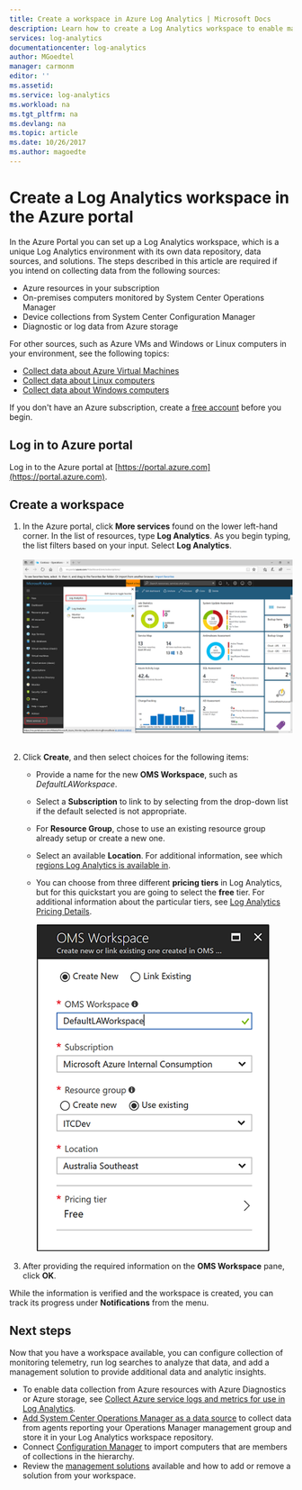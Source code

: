 ```yaml
---
title: Create a workspace in Azure Log Analytics | Microsoft Docs
description: Learn how to create a Log Analytics workspace to enable management solutions and data collection from your cloud and on-premises environments.
services: log-analytics
documentationcenter: log-analytics
author: MGoedtel
manager: carmonm
editor: ''
ms.assetid: 
ms.service: log-analytics
ms.workload: na
ms.tgt_pltfrm: na
ms.devlang: na
ms.topic: article
ms.date: 10/26/2017
ms.author: magoedte
---
```


# Create a Log Analytics workspace in the Azure portal
In the Azure Portal you can set up a Log Analytics workspace, which is a unique Log Analytics environment with its own data repository, data sources, and solutions.  The steps described in this article are required if you intend on collecting data from the following sources:

* Azure resources in your subscription
* On-premises computers monitored by System Center Operations Manager
* Device collections from System Center Configuration Manager 
* Diagnostic or log data from Azure storage

For other sources, such as Azure VMs and Windows or Linux computers in your environment, see the following topics:

*  [Collect data about Azure Virtual Machines](log-analytics-quick-collect-azurevm.md) 
*  [Collect data about Linux computers](log-analytics-quick-collect-linux-computer.md)
*  [Collect data about Windows computers](log-analytics-quick-collect-windows-computer.md)

If you don't have an Azure subscription, create a [free account](https://azure.microsoft.com/free/?WT.mc_id=A261C142F) before you begin.

## Log in to Azure portal
Log in to the Azure portal at [https://portal.azure.com](https://portal.azure.com). 

## Create a workspace
1. In the Azure portal, click **More services** found on the lower left-hand corner. In the list of resources, type **Log Analytics**. As you begin typing, the list filters based on your input. Select **Log Analytics**.<br><br> ![Azure portal](media/log-analytics-quick-collect-azurevm/azure-portal-01.png)<br><br>  
2. Click **Create**, and then select choices for the following items:

   * Provide a name for the new **OMS Workspace**, such as *DefaultLAWorkspace*. 
   * Select a **Subscription** to link to by selecting from the drop-down list if the default selected is not appropriate.
   * For **Resource Group**, chose to use an existing resource group already setup or create a new one.  
   * Select an available **Location**.  For additional information, see which [regions Log Analytics is available in](https://azure.microsoft.com/regions/services/).
   * You can choose from three different **pricing tiers** in Log Analytics, but for this quickstart you are going to select the **free** tier.  For additional information about the particular tiers, see [Log Analytics Pricing Details](https://azure.microsoft.com/pricing/details/log-analytics/).

        ![Create Log Analytics resource blade](media/log-analytics-quick-collect-azurevm/create-loganalytics-workspace-01.png)<br>  
3. After providing the required information on the **OMS Workspace** pane, click **OK**.  

While the information is verified and the workspace is created, you can track its progress under **Notifications** from the menu. 

## Next steps
Now that you have a workspace available, you can configure collection of monitoring telemetry, run log searches to analyze that data, and add a management solution to provide additional data and analytic insights. 

* To enable data collection from Azure resources with Azure Diagnostics or Azure storage, see [Collect Azure service logs and metrics for use in Log Analytics](log-analytics-azure-storage.md).  
* [Add System Center Operations Manager as a data source](log-analytics-om-agents.md) to collect data from agents reporting your Operations Manager management group and store it in your Log Analytics workspace repository. 
* Connect [Configuration Manager](log-analytics-sccm.md) to import computers that are members of collections in the hierarchy.  
* Review the [management solutions](/log-analytics-add-solutions.md) available and how to add or remove a solution from your workspace.

